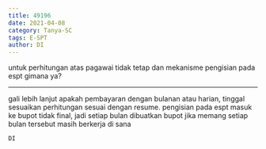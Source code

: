 ```yaml
---
title: 49196
date: 2021-04-08
category: Tanya-SC
tags: E-SPT
author: DI
---
```


untuk perhitungan atas pagawai tidak tetap dan mekanisme pengisian pada espt gimana ya?

---

gali lebih lanjut apakah pembayaran dengan bulanan atau harian, tinggal sesuaikan perhitungan sesuai dengan resume. pengisian pada espt masuk ke bupot tidak final, jadi setiap bulan dibuatkan bupot jika memang setiap bulan tersebut masih berkerja di sana

`DI`
